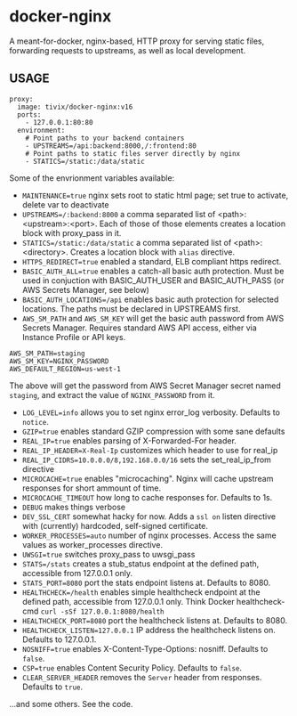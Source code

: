 docker-nginx
============

A meant-for-docker, nginx-based, HTTP proxy for serving static files, forwarding requests to upstreams, as well as local development.

USAGE
-----
```
proxy:
  image: tivix/docker-nginx:v16
  ports:
    - 127.0.0.1:80:80
  environment:
    # Point paths to your backend containers
    - UPSTREAMS=/api:backend:8000,/:frontend:80
    # Point paths to static files server directly by nginx
    - STATICS=/static:/data/static
```

Some of the envrionment variables available:
- `MAINTENANCE=true` nginx sets root to static html page; set true to activate, delete var to deactivate
- `UPSTREAMS=/:backend:8000` a comma separated list of \<path\>:\<upstream\>:\<port\>.  Each of those of those elements creates a location block with proxy_pass in it.
- `STATICS=/static:/data/static` a comma separated list of \<path\>:\<directory\>. Creates a location block with `alias` directive.
- `HTTPS_REDIRECT=true` enabled a standard, ELB compliant https redirect.
- `BASIC_AUTH_ALL=true` enables a catch-all basic auth protection. Must be used in conjuction with BASIC_AUTH_USER and BASIC_AUTH_PASS (or AWS Secrets Manager, see below)
- `BASIC_AUTH_LOCATIONS=/api` enables basic auth protection for selected locations. The paths must be declared in UPSTREAMS first.
- `AWS_SM_PATH` and `AWS_SM_KEY` will get the basic auth password from AWS Secrets Manager. Requires standard AWS API access, either via Instance Profile or API keys.
```
AWS_SM_PATH=staging
AWS_SM_KEY=NGINX_PASSWORD
AWS_DEFAULT_REGION=us-west-1
```
The above will get the password from AWS Secret Manager secret named `staging`, and extract the value of `NGINX_PASSWORD` from it.
- `LOG_LEVEL=info` allows you to set nginx error_log verbosity. Defaults to `notice`.
- `GZIP=true` enables standard GZIP compression with some sane defaults
- `REAL_IP=true` enables parsing of X-Forwarded-For header.
- `REAL_IP_HEADER=X-Real-Ip` customizes which header to use for real_ip
- `REAL_IP_CIDRS=10.0.0.0/8,192.168.0.0/16` sets the set_real_ip_from directive
- `MICROCACHE=true` enables "microcaching". Nginx will cache upstream responses for short ammount of time.
- `MICROCACHE_TIMEOUT` how long to cache responses for. Defaults to 1s.
- `DEBUG` makes things verbose
- `DEV_SSL_CERT` somewhat hacky for now. Adds a `ssl on` listen directive with (currently) hardcoded, self-signed certificate.
- `WORKER_PROCESSES=auto` number of nginx processes. Access the same values as worker_processes directive.
- `UWSGI=true` switches proxy_pass to uwsgi_pass
- `STATS=/stats` creates a stub_status endpoint at the defined path, accessible from 127.0.0.1 only.
- `STATS_PORT=8080` port the stats endpoint listens at. Defaults to 8080.
- `HEALTHCHECK=/health` enables simple healthcheck endpoint at the defined path, accessible from 127.0.0.1 only. Think Docker healthcheck-cmd `curl -sSf 127.0.0.1:8080/health`
- `HEALTHCHECK_PORT=8080` port the healthcheck listens at. Defaults to 8080.
- `HEALTHCHECK_LISTEN=127.0.0.1` IP address the healthcheck listens on. Defaults to 127.0.0.1.
- `NOSNIFF=true` enables X-Content-Type-Options: nosniff. Defaults to `false`.
- `CSP=true` enables Content Security Policy. Defaults to `false`.
- `CLEAR_SERVER_HEADER` removes the `Server` header from responses. Defaults to `true`.

...and some others. See the code.
